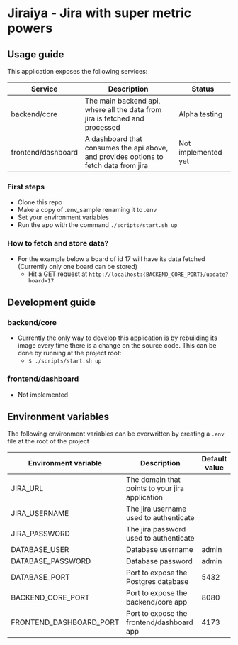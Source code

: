 # Jiraiya - Jira with super metric powers

## Usage guide
This application exposes the following services:

| Service | Description | Status |
|---|---|---|
| backend/core | The main backend api, where all the data from jira is fetched and processed | Alpha testing |
| frontend/dashboard | A dashboard that consumes the api above, and provides options to fetch data from jira | Not implemented yet |

### First steps
- Clone this repo
- Make a copy of .env_sample renaming it to .env
- Set your environment variables
- Run the app with the command `./scripts/start.sh up`

### How to fetch and store data?
- For the example below a board of id 17 will have its data fetched (Currently only one board can be stored)
  - Hit a GET request at `http://localhost:{BACKEND_CORE_PORT}/update?board=17`


## Development guide
### backend/core
- Currently the only way to develop this application is by rebuilding its image every time there is a change on the source code. This can be done by running at the project root:
  - `$ ./scripts/start.sh up`
### frontend/dashboard
- Not implemented


## Environment variables
The following environment variables can be overwritten by creating a `.env` file at the root of the project

| Environment variable | Description | Default value |
|---|---|---|
| JIRA_URL | The domain that points to your jira application | |
| JIRA_USERNAME | The jira username used to authenticate | |
| JIRA_PASSWORD | The jira password used to authenticate | |
| DATABASE_USER | Database username | admin |
| DATABASE_PASSWORD | Database password | admin |
| DATABASE_PORT | Port to expose the Postgres database | 5432 |
| BACKEND_CORE_PORT | Port to expose the backend/core app | 8080 |
| FRONTEND_DASHBOARD_PORT | Port to expose the frontend/dashboard app | 4173 |